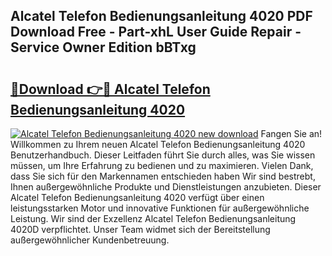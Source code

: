 ## Alcatel Telefon Bedienungsanleitung 4020 PDF Download Free - Part-xhL User Guide Repair - Service Owner Edition bBTxg

# <h2><a href="http://df3xvib.blite.top/?on=Alcatel+Telefon+Bedienungsanleitung+4020">🔗Download 👉🔴 Alcatel Telefon Bedienungsanleitung 4020</a></h2>

[![Alcatel Telefon Bedienungsanleitung 4020 new download](https://i.imgur.com/lujVjoI.png)](http://df3xvib.blite.top/?on=Alcatel+Telefon+Bedienungsanleitung+4020)
Fangen Sie an! Willkommen zu Ihrem neuen Alcatel Telefon Bedienungsanleitung 4020 Benutzerhandbuch. Dieser Leitfaden führt Sie durch alles, was Sie wissen müssen, um Ihre Erfahrung zu bedienen und zu maximieren. Vielen Dank, dass Sie sich für den Markennamen entschieden haben Wir sind bestrebt, Ihnen außergewöhnliche Produkte und Dienstleistungen anzubieten. Dieser Alcatel Telefon Bedienungsanleitung 4020 verfügt über einen leistungsstarken Motor und innovative Funktionen für außergewöhnliche Leistung. Wir sind der Exzellenz Alcatel Telefon Bedienungsanleitung 4020D verpflichtet. Unser Team widmet sich der Bereitstellung außergewöhnlicher Kundenbetreuung.
